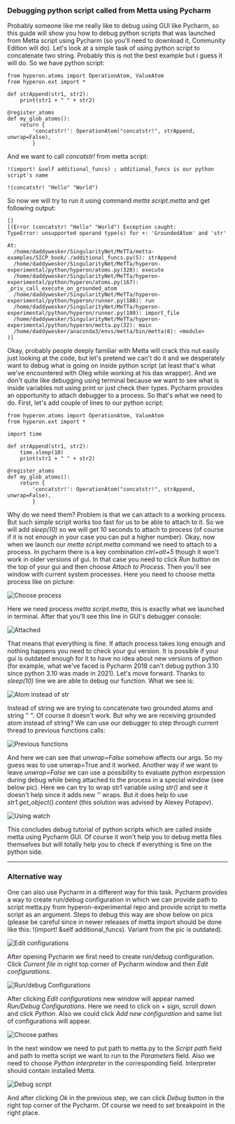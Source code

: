 ### Debugging python script called from Metta using Pycharm

Probably someone like me really like to debug using GUI like Pycharm, so this guide will show you how to debug python
scripts that was launched from Metta script using Pycharm (so you'll need to download it, Community Edition will do).
Let's look at a simple task of using python script to concatenate two string. Probably this is not the best example
but i guess it will do. So we have python script:

    from hyperon.atoms import OperationAtom, ValueAtom
    from hyperon.ext import *
    
    def strAppend(str1, str2):
        print(str1 + " " + str2)
    
    @register_atoms
    def my_glob_atoms():
        return {
            'concatstr!': OperationAtom("concatstr!", strAppend, unwrap=False),
            }

And we want to call *concatstr!* from metta script:

    !(import! &self additional_funcs) ; additional_funcs is our python script's name
    
    !(concatstr! "Hello" "World")

So now we will try to run it using command *metta script.metta* and get following output:

    []
    [(Error (concatstr! "Hello" "World") Exception caught:
    TypeError: unsupported operand type(s) for +: 'GroundedAtom' and 'str'
    
    At:
      /home/daddywesker/SingularityNet/MeTTa/metta-examples/SICP_book/./additional_funcs.py(5): strAppend
      /home/daddywesker/SingularityNet/MeTTa/hyperon-experimental/python/hyperon/atoms.py(320): execute
      /home/daddywesker/SingularityNet/MeTTa/hyperon-experimental/python/hyperon/atoms.py(167): _priv_call_execute_on_grounded_atom
      /home/daddywesker/SingularityNet/MeTTa/hyperon-experimental/python/hyperon/runner.py(188): run
      /home/daddywesker/SingularityNet/MeTTa/hyperon-experimental/python/hyperon/runner.py(180): import_file
      /home/daddywesker/SingularityNet/MeTTa/hyperon-experimental/python/hyperon/metta.py(32): main
      /home/daddywesker/anaconda3/envs/metta/bin/metta(8): <module>
    )]


Okay, probably people deeply familiar with Metta will crack this nut easily just looking at the code, but let's pretend 
we can't do it and we desperately want to debug what is going on inside python script (at least that's what we've 
encountered with Oleg while working at his das wrapper). And we don't quite like debugging using terminal because we 
want to see what is inside variables not using print or just check their types. Pycharm provides an opportunity to 
attach debugger to a process. So that's what we need to do. First, let's add couple of lines to our python script:

    from hyperon.atoms import OperationAtom, ValueAtom
    from hyperon.ext import *
    
    import time
    
    def strAppend(str1, str2):
        time.sleep(10)
        print(str1 + " " + str2)
    
    @register_atoms
    def my_glob_atoms():
        return {
            'concatstr!': OperationAtom("concatstr!", strAppend, unwrap=False),
            }

Why do we need them? Problem is that we can attach to a working process. But such simple script works too fast for us
to be able to attach to it. So we will add *sleep(10)* so we will get *10* seconds to attach to process (of course if 
it is not enough in your case you can put a higher number). Okay, now when we launch our *metta script.metta* command
we need to attach to a process. In pycharm there is a key combination *ctrl+alt+5* though it won't work in older 
versions of gui. In that case you need to click *Run* button on the top of your gui and then choose *Attach to Process*.
Then you'll see window with current system processes. Here you need to choose metta process like on picture:

![Choose process](./1.png)

Here we need process *metta script.metta*, this is exactly what we launched in terminal. After that you'll see this line 
in GUI's debugger console:

![Attached](./2.png)

That means that everything is fine. If attach process takes long enough and nothing happens you need to check your gui
version. It is possible if your gui is outdated enough for it to have no idea about new versions of python (for example,
what we've faced is Pycharm 2018 can't debug python 3.10 since python 3.10 was made in 2021). Let's move forward. Thanks
to *sleep(10)* line we are able to debug our function. What we see is:

![Atom instead of str](./3.png)

Instead of string we are trying to concatenate two grounded atoms and string *" "*. Of course it doesn't work. But why 
we are receiving grounded atom instead of string? We can use our debugger to step through current thread to previous 
functions calls:

![Previous functions](./4.png)

And here we can see that *unwrap=False* somehow affects our args. So my guess was to use unwrap=True and it worked. 
Another way if we want to leave *unwrap=False* we can use a possibility to evaluate python exrpession during debug 
while being attached to the process in a special window (see below pic). Here we can try to wrap str1 variable using 
*str()* and see it doesn't help since it adds new *''* wraps. But it does help to use *str1.get_object().content* 
(this solution was advised by Alexey Potapov). 

![Using watch](./5.png)

This concludes debug tutorial of python scripts which are called inside metta using Pycharm GUI. Of course it won't 
help you to debug metta files themselves but will totally help you to check if everything is fine on the python side. 
_______________________________________________________

### Alternative way

One can also use Pycharm in a different way for this task. Pycharm provides a way to create run/debug configuration 
in which we can provide path to script metta.py from hyperon-experimental repo and provide script to metta script as
an argument. Steps to debug this way are show below on pics (please be careful since in newer releases of metta import
should be done like this: !(import! &self additional_funcs). Variant from the pic is outdated).

![Edit configurations](./6.png)

After opening Pycharm we first need to create run/debug configuration. Click *Current file* in right top corner of 
Pycharm window and then *Edit configurations*. 

![Run/debug Configurations](./7.png)

After clicking *Edit configurations* new window will appear named *Run/Debug Configurations*. Here we need to click on 
*+* sign, scroll down and click *Python*. Also we could click *Add new configuration* and same list of configurations 
will appear. 

![Choose pathes](./8.png)

In the next window we need to put path to metta.py to the *Script path* field and path to metta script we want to run to
the *Parameters* field. Also we need to choose *Python interpreter* in the corresponding field. Interpreter should 
contain installed Metta. 

![Debug script](./9.png)

And after clicking *Ok* in the previous step, we can click *Debug* button in the right top corner of the Pycharm. Of 
course we need to set breakpoint in the right place.